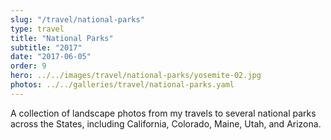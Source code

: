 ```yaml
---
slug: "/travel/national-parks"
type: travel
title: "National Parks"
subtitle: "2017"
date: "2017-06-05"
order: 9
hero: ../../images/travel/national-parks/yosemite-02.jpg
photos: ../../galleries/travel/national-parks.yaml
---
```


A collection of landscape photos from my travels to several national parks across the States, including California, Colorado, Maine, Utah, and Arizona.